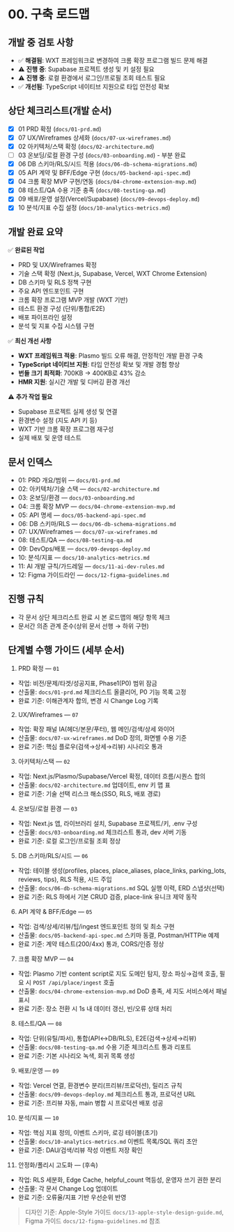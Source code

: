 # 00. 구축 로드맵

## 개발 중 검토 사항
- ✅ **해결됨**: WXT 프레임워크로 변경하여 크롬 확장 프로그램 빌드 문제 해결
- ⚠️ **진행 중**: Supabase 프로젝트 생성 및 키 설정 필요
- ⚠️ **진행 중**: 로컬 환경에서 로그인/프로필 조회 테스트 필요
- ✅ **개선됨**: TypeScript 네이티브 지원으로 타입 안전성 확보

## 상단 체크리스트(개발 순서)
- [x] 01 PRD 확정 (`docs/01-prd.md`)
- [x] 07 UX/Wireframes 상세화 (`docs/07-ux-wireframes.md`)
- [x] 02 아키텍처/스택 확정 (`docs/02-architecture.md`)
- [ ] 03 온보딩/로컬 환경 구성 (`docs/03-onboarding.md`) - 부분 완료
- [x] 06 DB 스키마/RLS/시드 적용 (`docs/06-db-schema-migrations.md`)
- [x] 05 API 계약 및 BFF/Edge 구현 (`docs/05-backend-api-spec.md`)
- [x] 04 크롬 확장 MVP 구현/연동 (`docs/04-chrome-extension-mvp.md`)
- [x] 08 테스트/QA 수용 기준 충족 (`docs/08-testing-qa.md`)
- [x] 09 배포/운영 설정(Vercel/Supabase) (`docs/09-devops-deploy.md`)
- [x] 10 분석/지표 수집 설정 (`docs/10-analytics-metrics.md`)

## 개발 완료 요약
✅ **완료된 작업**
- PRD 및 UX/Wireframes 확정
- 기술 스택 확정 (Next.js, Supabase, Vercel, WXT Chrome Extension)
- DB 스키마 및 RLS 정책 구현
- 주요 API 엔드포인트 구현
- 크롬 확장 프로그램 MVP 개발 (WXT 기반)
- 테스트 환경 구성 (단위/통합/E2E)
- 배포 파이프라인 설정
- 분석 및 지표 수집 시스템 구현

✅ **최신 개선 사항**
- **WXT 프레임워크 적용**: Plasmo 빌드 오류 해결, 안정적인 개발 환경 구축
- **TypeScript 네이티브 지원**: 타입 안전성 확보 및 개발 경험 향상
- **번들 크기 최적화**: 700KB → 400KB로 43% 감소
- **HMR 지원**: 실시간 개발 및 디버깅 환경 개선

⚠️ **추가 작업 필요**
- Supabase 프로젝트 실제 생성 및 연결
- 환경변수 설정 (지도 API 키 등)
- WXT 기반 크롬 확장 프로그램 재구성
- 실제 배포 및 운영 테스트

## 문서 인덱스
- 01: PRD 개요/범위 — `docs/01-prd.md`
- 02: 아키텍처/기술 스택 — `docs/02-architecture.md`
- 03: 온보딩/환경 — `docs/03-onboarding.md`
- 04: 크롬 확장 MVP — `docs/04-chrome-extension-mvp.md`
- 05: API 명세 — `docs/05-backend-api-spec.md`
- 06: DB 스키마/RLS — `docs/06-db-schema-migrations.md`
- 07: UX/Wireframes — `docs/07-ux-wireframes.md`
- 08: 테스트/QA — `docs/08-testing-qa.md`
- 09: DevOps/배포 — `docs/09-devops-deploy.md`
- 10: 분석/지표 — `docs/10-analytics-metrics.md`
- 11: AI 개발 규칙/가드레일 — `docs/11-ai-dev-rules.md`
- 12: Figma 가이드라인 — `docs/12-figma-guidelines.md`

## 진행 규칙
- 각 문서 상단 체크리스트 완료 시 본 로드맵의 해당 항목 체크
- 문서간 의존 관계 준수(상위 문서 선행 → 하위 구현)

## 단계별 수행 가이드 (세부 순서)

1) PRD 확정 — `01`
- 작업: 비전/문제/타겟/성공지표, Phase1(P0) 범위 잠금
- 산출물: `docs/01-prd.md` 체크리스트 올클리어, P0 기능 목록 고정
- 완료 기준: 이해관계자 합의, 변경 시 Change Log 기록

2) UX/Wireframes — `07`
- 작업: 확장 패널 IA(헤더/본문/푸터), 웹 메인/검색/상세 와이어
- 산출물: `docs/07-ux-wireframes.md` DoD 정의, 화면별 수용 기준
- 완료 기준: 핵심 플로우(검색→상세→리뷰) 시나리오 통과

3) 아키텍처/스택 — `02`
- 작업: Next.js/Plasmo/Supabase/Vercel 확정, 데이터 흐름/시퀀스 합의
- 산출물: `docs/02-architecture.md` 업데이트, env 키 맵 표
- 완료 기준: 기술 선택 리스크 해소(SSO, RLS, 배포 경로)

4) 온보딩/로컬 환경 — `03`
- 작업: Next.js 앱, 라이브러리 설치, Supabase 프로젝트/키, .env 구성
- 산출물: `docs/03-onboarding.md` 체크리스트 통과, dev 서버 기동
- 완료 기준: 로컬 로그인/프로필 조회 정상

5) DB 스키마/RLS/시드 — `06`
- 작업: 테이블 생성(profiles, places, place_aliases, place_links, parking_lots, reviews, tips), RLS 적용, 시드 주입
- 산출물: `docs/06-db-schema-migrations.md` SQL 실행 이력, ERD 스냅샷(선택)
- 완료 기준: RLS 하에서 기본 CRUD 검증, place-link 유니크 제약 동작

6) API 계약 & BFF/Edge — `05`
- 작업: 검색/상세/리뷰/팁/ingest 엔드포인트 정의 및 최소 구현
- 산출물: `docs/05-backend-api-spec.md` 스키마 동결, Postman/HTTPie 예제
- 완료 기준: 계약 테스트(200/4xx) 통과, CORS/인증 정상

7) 크롬 확장 MVP — `04`
- 작업: Plasmo 기반 content script로 지도 도메인 탐지, 장소 파싱→검색 호출, 필요 시 `POST /api/place/ingest` 호출
- 산출물: `docs/04-chrome-extension-mvp.md` DoD 충족, 세 지도 서비스에서 패널 표시
- 완료 기준: 장소 전환 시 1s 내 데이터 갱신, 빈/오류 상태 처리

8) 테스트/QA — `08`
- 작업: 단위(유틸/파서), 통합(API↔DB/RLS), E2E(검색→상세→리뷰)
- 산출물: `docs/08-testing-qa.md` 수용 기준 체크리스트 통과 리포트
- 완료 기준: 기본 시나리오 녹색, 회귀 목록 생성

9) 배포/운영 — `09`
- 작업: Vercel 연결, 환경변수 분리(프리뷰/프로덕션), 릴리즈 규칙
- 산출물: `docs/09-devops-deploy.md` 체크리스트 통과, 프로덕션 URL
- 완료 기준: 프리뷰 자동, main 병합 시 프로덕션 배포 성공

10) 분석/지표 — `10`
- 작업: 핵심 지표 정의, 이벤트 스키마, 로깅 테이블(초기)
- 산출물: `docs/10-analytics-metrics.md` 이벤트 목록/SQL 쿼리 초안
- 완료 기준: DAU/검색/리뷰 작성 이벤트 저장 확인

11) 안정화/폴리시 고도화 — (후속)
- 작업: RLS 세분화, Edge Cache, helpful_count 멱등성, 운영자 쓰기 권한 분리
- 산출물: 각 문서 Change Log 업데이트
- 완료 기준: 오류율/지표 기반 우선순위 반영

> 디자인 기준: Apple-Style 가이드 `docs/13-apple-style-design-guide.md`, Figma 가이드 `docs/12-figma-guidelines.md` 참조
